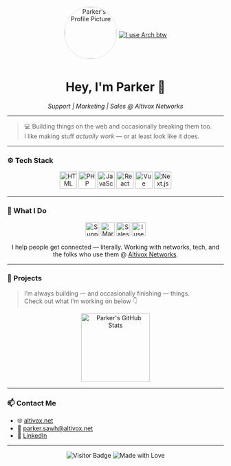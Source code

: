 <p align="center">
  <img src="https://avatars.githubusercontent.com/u/00000000?v=4" alt="Parker's Profile Picture" width="120" style="border-radius: 50%; border: 2px solid #eee; margin-bottom: 8px; vertical-align: middle;" />
  <a href="https://img.shields.io/badge/I%20use-Arch%20btw-1793D1?style=for-the-badge&logo=archlinux&logoColor=white">
    <img title="I use Arch btw" style="image-rendering: pixelated; vertical-align: middle;" src="https://img.shields.io/badge/I%20use-Arch%20btw-1793D1?style=for-the-badge&logo=archlinux&logoColor=white">
  </a>
</p>

<h1 align="center">Hey, I'm Parker 👋</h1>
<p align="center"><em>Support | Marketing | Sales @ Altivox Networks</em></p>

---

> 💻 Building things on the web and occasionally breaking them too.  
> I like making stuff *actually work* — or at least look like it does.

---

### ⚙️ Tech Stack

<p align="center">
  <img alt="HTML" src="https://img.shields.io/badge/HTML-E34F26?style=for-the-badge&logo=html5&logoColor=white" height="40"/>
  <img alt="PHP" src="https://img.shields.io/badge/PHP-777BB4?style=for-the-badge&logo=php&logoColor=white" height="40"/>
  <img alt="JavaScript" src="https://img.shields.io/badge/JavaScript-F7DF1E?style=for-the-badge&logo=javascript&logoColor=black" height="40"/>
  <img alt="React" src="https://img.shields.io/badge/React-61DAFB?style=for-the-badge&logo=react&logoColor=black" height="40"/>
  <img alt="Vue" src="https://img.shields.io/badge/Vue.js-42B883?style=for-the-badge&logo=vue.js&logoColor=white" height="40"/>
  <img alt="Next.js" src="https://img.shields.io/badge/Next.js-000000?style=for-the-badge&logo=nextdotjs&logoColor=white" height="40"/>
</p>

---

### 🧠 What I Do

<p align="center">
  <img alt="Support" src="https://img.shields.io/badge/Support-0078D4?style=for-the-badge&logo=headset&logoColor=white" height="32"/>
  <img alt="Marketing" src="https://img.shields.io/badge/Marketing-FF6F00?style=for-the-badge&logo=mailchimp&logoColor=white" height="32"/>
  <img alt="Sales" src="https://img.shields.io/badge/Sales-00A859?style=for-the-badge&logo=sellfy&logoColor=white" height="32"/>
  <img alt="I use Arch btw" src="https://img.shields.io/badge/I%20use-Arch%20btw-1793D1?style=for-the-badge&logo=archlinux&logoColor=white" height="32"/>
</p>

<p align="center">
  I help people get connected — literally.  
  Working with networks, tech, and the folks who use them @ <a href="https://altivox.net">Altivox Networks</a>.
</p>

---

### 🌟 Projects

> I’m always building — and occasionally finishing — things.  
> Check out what I’m working on below 👇

<p align="center">
  <a href="https://github.com/parkersawh">
    <img src="https://github-readme-stats.vercel.app/api?username=parkersawh&show_icons=true&theme=tokyonight" alt="Parker's GitHub Stats" height="160"/>
  </a>
</p>

---

### 📫 Contact Me

- 🌐 [altivox.net](https://altivox.net)
- 📧 parker.sawh@altivox.net  
- 💼 [LinkedIn](https://linkedin.com/in/parkersawh)

---

<p align="center">
  <img alt="Visitor Badge" src="https://komarev.com/ghpvc/?username=parkersawh&style=flat-square" />
  <img alt="Made with Love" src="https://img.shields.io/badge/Made%20with-%F0%9F%92%96-pink?style=flat-square" />
</p>
